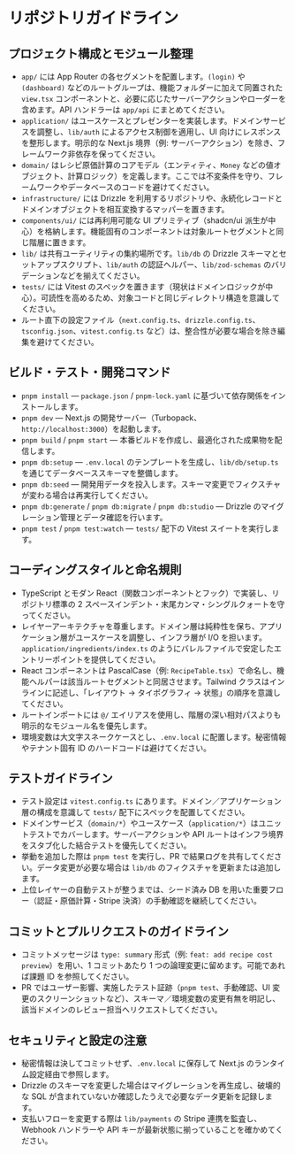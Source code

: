 # リポジトリガイドライン

## プロジェクト構成とモジュール整理
- `app/` には App Router の各セグメントを配置します。`(login)` や `(dashboard)` などのルートグループは、機能フォルダーに加えて同置された `view.tsx` コンポーネントと、必要に応じたサーバーアクションやローダーを含めます。API ハンドラーは `app/api` にまとめてください。
- `application/` はユースケースとプレゼンターを実装します。ドメインサービスを調整し、`lib/auth` によるアクセス制御を適用し、UI 向けにレスポンスを整形します。明示的な Next.js 境界（例: サーバーアクション）を除き、フレームワーク非依存を保ってください。
- `domain/` はレシピ原価計算のコアモデル（エンティティ、`Money` などの値オブジェクト、計算ロジック）を定義します。ここでは不変条件を守り、フレームワークやデータベースのコードを避けてください。
- `infrastructure/` には Drizzle を利用するリポジトリや、永続化レコードとドメインオブジェクトを相互変換するマッパーを置きます。
- `components/ui/` には再利用可能な UI プリミティブ（shadcn/ui 派生が中心）を格納します。機能固有のコンポーネントは対象ルートセグメントと同じ階層に置きます。
- `lib/` は共有ユーティリティの集約場所です。`lib/db` の Drizzle スキーマとセットアップスクリプト、`lib/auth` の認証ヘルパー、`lib/zod-schemas` のバリデーションなどを揃えてください。
- `tests/` には Vitest のスペックを置きます（現状はドメインロジックが中心）。可読性を高めるため、対象コードと同じディレクトリ構造を意識してください。
- ルート直下の設定ファイル（`next.config.ts`、`drizzle.config.ts`、`tsconfig.json`、`vitest.config.ts` など）は、整合性が必要な場合を除き編集を避けてください。

## ビルド・テスト・開発コマンド
- `pnpm install` — `package.json` / `pnpm-lock.yaml` に基づいて依存関係をインストールします。
- `pnpm dev` — Next.js の開発サーバー（Turbopack、`http://localhost:3000`）を起動します。
- `pnpm build` / `pnpm start` — 本番ビルドを作成し、最適化された成果物を配信します。
- `pnpm db:setup` — `.env.local` のテンプレートを生成し、`lib/db/setup.ts` を通じてデータベーススキーマを整備します。
- `pnpm db:seed` — 開発用データを投入します。スキーマ変更でフィクスチャが変わる場合は再実行してください。
- `pnpm db:generate` / `pnpm db:migrate` / `pnpm db:studio` — Drizzle のマイグレーション管理とデータ確認を行います。
- `pnpm test` / `pnpm test:watch` — `tests/` 配下の Vitest スイートを実行します。

## コーディングスタイルと命名規則
- TypeScript とモダン React（関数コンポーネントとフック）で実装し、リポジトリ標準の 2 スペースインデント・末尾カンマ・シングルクォートを守ってください。
- レイヤーアーキテクチャを尊重します。ドメイン層は純粋性を保ち、アプリケーション層がユースケースを調整し、インフラ層が I/O を担います。`application/ingredients/index.ts` のようにバレルファイルで安定したエントリーポイントを提供してください。
- React コンポーネントは PascalCase（例: `RecipeTable.tsx`）で命名し、機能ヘルパーは該当ルートセグメントと同居させます。Tailwind クラスはインラインに記述し、「レイアウト → タイポグラフィ → 状態」の順序を意識してください。
- ルートインポートには `@/` エイリアスを使用し、階層の深い相対パスよりも明示的なモジュール名を優先します。
- 環境変数は大文字スネークケースとし、`.env.local` に配置します。秘密情報やテナント固有 ID のハードコードは避けてください。

## テストガイドライン
- テスト設定は `vitest.config.ts` にあります。ドメイン／アプリケーション層の構成を意識して `tests/` 配下にスペックを配置してください。
- ドメインサービス（`domain/*`）やユースケース（`application/*`）はユニットテストでカバーします。サーバーアクションや API ルートはインフラ境界をスタブ化した結合テストを優先してください。
- 挙動を追加した際は `pnpm test` を実行し、PR で結果ログを共有してください。データ変更が必要な場合は `lib/db` のフィクスチャを更新または追加します。
- 上位レイヤーの自動テストが整うまでは、シード済み DB を用いた重要フロー（認証・原価計算・Stripe 決済）の手動確認を継続してください。

## コミットとプルリクエストのガイドライン
- コミットメッセージは `type: summary` 形式（例: `feat: add recipe cost preview`）を用い、1 コミットあたり 1 つの論理変更に留めます。可能であれば課題 ID を参照してください。
- PR ではユーザー影響、実施したテスト証跡（`pnpm test`、手動確認、UI 変更のスクリーンショットなど）、スキーマ／環境変数の変更有無を明記し、該当ドメインのレビュー担当へリクエストしてください。

## セキュリティと設定の注意
- 秘密情報は決してコミットせず、`.env.local` に保存して Next.js のランタイム設定経由で参照します。
- Drizzle のスキーマを変更した場合はマイグレーションを再生成し、破壊的な SQL が含まれていないか確認したうえで必要なデータ更新を記録します。
- 支払いフローを変更する際は `lib/payments` の Stripe 連携を監査し、Webhook ハンドラーや API キーが最新状態に揃っていることを確かめてください。
